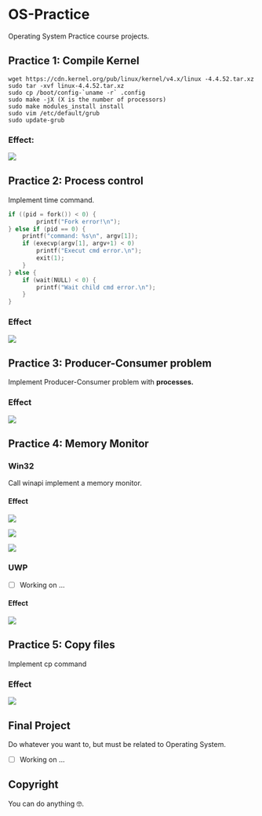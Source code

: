 # OS-Practice
Operating System Practice course projects.

## Practice 1: Compile Kernel

```shell
wget https://cdn.kernel.org/pub/linux/kernel/v4.x/linux -4.4.52.tar.xz
sudo tar -xvf linux-4.4.52.tar.xz
sudo cp /boot/config-`uname -r` .config
sudo make -jX (X is the number of processors)
sudo make modules_install install
sudo vim /etc/default/grub
sudo update-grub
```
### Effect:

![](Resources/compile-kernel.png)



## Practice 2: Process control

Implement time command.

```c
if ((pid = fork()) < 0) {
        printf("Fork error!\n");
} else if (pid == 0) {
    printf("command: %s\n", argv[1]);
    if (execvp(argv[1], argv+1) < 0)
    	printf("Execut cmd error.\n");
        exit(1);
    }
} else {
    if (wait(NULL) < 0) {
    	printf("Wait child cmd error.\n");
    }
}
```

### Effect

![](Resources/mytime.png)



## Practice 3: Producer-Consumer problem

Implement Producer-Consumer problem with **processes.**

### Effect

![](Resources/pro-con.png)

## Practice 4: Memory Monitor

### Win32

Call winapi implement a memory monitor.

#### Effect

![](Resources/monitor-win32-1.png)

![](Resources/monitor-win32-2.png)

![](Resources/monitor-win32-3.png)


### UWP

* [ ] Working on ...

#### Effect

![](Resources/monitor-uwp.png)



## Practice 5: Copy files

Implement cp command

### Effect

![](Resources/mycp.png)



## Final Project

Do whatever you want to, but must be related to Operating System.

* [ ] Working on ...

## Copyright

You can do anything 🤓.